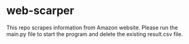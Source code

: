 # web-scarper
This repo scrapes information from Amazon website. Please run the main.py file to start the program and delete the existing result.csv file. 
